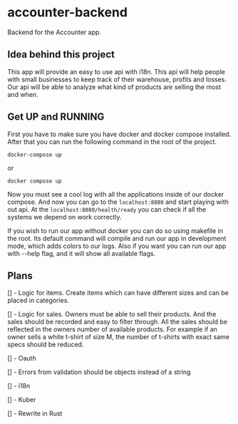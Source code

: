 # accounter-backend

Backend for the Accounter app.

## Idea behind this project

This app will provide an easy to use api with i18n. This api will help people with small businesses to keep track of their warehouse, profits and losses.
Our api will be able to analyze what kind of products are selling the most and when.

## Get UP and RUNNING

First you have to make sure you have docker and docker compose installed. After that you can run the following command in the root of the project.

```
docker-compose up
```

or

```
docker compose up
```

Now you must see a cool log with all the applications inside of our docker compose. And now you can go to the `localhost:8080` and start playing with out api. At the `localhost:8080/health/ready` you can check if all the systems we depend on work correctly.

If you wish to run our app without docker you can do so using makefile in the root. Its default command will compile and run our app in development mode, which adds colors to our logs. Also if you want you can run our app with --help flag, and it will show all available flags.

## Plans

[] - Logic for items. Create items which can have different sizes and can be placed in categories.

[] - Logic for sales. Owners must be able to sell their products. And the sales should be recorded and easy to filter through. All the sales should be reflected in the owners number of available products. For example if an owner sells a white t-shirt of size M, the number of t-shirts with exact same specs should be reduced.

[] - Oauth

[] - Errors from validation should be objects instead of a string

[] - i18n

[] - Kuber

[] - Rewrite in Rust
